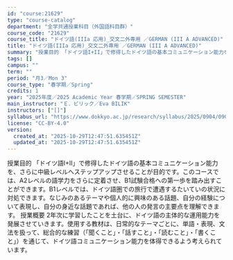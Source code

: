 ```yaml
---
id: "course:21629"
type: "course-catalog"
department: "全学共通授業科目（外国語科目群）"
course_code: "21629"
course_title: "ドイツ語(IIIa 応用)_交文二外専用 ／GERMAN (III A ADVANCED)"
title: "ドイツ語(IIIa 応用)_交文二外専用 ／GERMAN (III A ADVANCED)"
summary: "授業目的 「ドイツ語I+II」で修得したドイツ語の基本コミュニケーション能力を、さらに中級レベルへステップアップさせることが目的です。このコースでは、A2レベルの語学力をさらに定着させ、B1試験合格への第一歩を踏み出すことができます。B1レ…"
tags: []
campus: ""
term: ""
period: "月3／Mon 3"
course_type: "春学期／Spring"
credits: 1
year: "2025年度／2025 Academic Year 春学期／SPRING SEMESTER"
main_instructor: "Ｅ．ビリック／Eva BILIK"
instructors: ["[]"]
syllabus_url: "https://www.dokkyo.ac.jp/research/syllabus/2025/0904/0904_21629_ja_JP.html"
license: "CC-BY-4.0"
version:
  created_at: "2025-10-29T12:47:51.635451Z"
  updated_at: "2025-10-29T12:47:51.635451Z"
---
```

授業目的 「ドイツ語I+II」で修得したドイツ語の基本コミュニケーション能力を、さらに中級レベルへステップアップさせることが目的です。このコースでは、A2レベルの語学力をさらに定着させ、B1試験合格への第一歩を踏み出すことができます。B1レベルでは、ドイツ語圏での旅行で遭遇するたいていの状況に対処できます。なじみのあるテーマや個人的に興味のある話題、自分の経験について表現し、自分の身近な話題であれば、他の人の発言の主要点を理解できます。 授業概要 2年次に学習したことを土台に、ドイツ語の主体的な運用能力を発展させていきます。使用する教材は、日常的なテーマごとに、単語・表現、文法を扱って、総合的な練習（「聞くこと」・「話すこと」・「読むこと」・「書くこと」）を通じて、ドイツ語コミュニケーション能力を体得できるよう考えられています。
